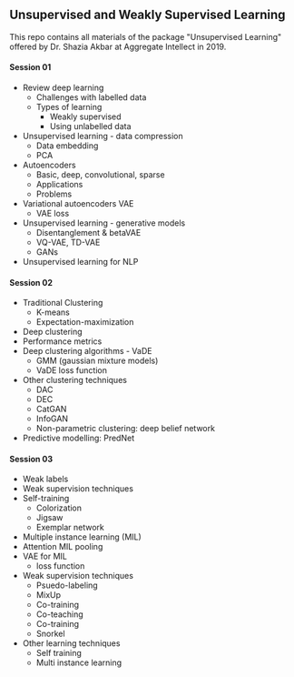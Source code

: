 ## Unsupervised and Weakly Supervised Learning



This repo contains all materials of the package "Unsupervised Learning" offered by Dr. Shazia Akbar at Aggregate Intellect in 2019. 



#### Session 01

* Review deep learning
  - Challenges with labelled data
  - Types of learning
    - Weakly supervised
    - Using unlabelled data
* Unsupervised learning - data compression
  - Data embedding
  - PCA
* Autoencoders
  - Basic, deep, convolutional, sparse
  - Applications
  - Problems
* Variational autoencoders VAE
  - VAE loss
* Unsupervised learning - generative models 
  - Disentanglement & betaVAE
  - VQ-VAE, TD-VAE
  - GANs
* Unsupervised learning for NLP



#### Session 02

- Traditional Clustering
  - K-means
  - Expectation-maximization
- Deep clustering
- Performance metrics
- Deep clustering algorithms - VaDE
  - GMM (gaussian mixture models)
  - VaDE loss function
- Other clustering techniques
  - DAC
  - DEC
  - CatGAN
  - InfoGAN
  - Non-parametric clustering: deep belief network
- Predictive modelling: PredNet



#### Session 03

* Weak labels
* Weak supervision techniques
* Self-training
  - Colorization
  - Jigsaw
  - Exemplar network
* Multiple instance learning (MIL)
* Attention MIL pooling
* VAE for MIL
  - loss function
* Weak supervision techniques
  - Psuedo-labeling
  - MixUp
  - Co-training
  - Co-teaching
  - Co-training
  - Snorkel
* Other learning techniques
  - Self training
  - Multi instance learning





